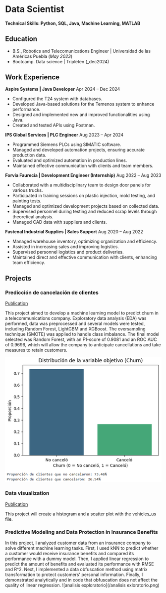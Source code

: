 # Data Scientist

#### Technical Skills: Python, SQL, Java, Machine Learning, MATLAB

## Education 			        		
- B.S., Robotics and Telecomunications Engineer | Universidad de las Américas Puebla (_May 2023_)
- Bootcamp. Data science | Tripleten (_dec2024)

## Work Experience
**Aspire Systems | Java Developer**
Apr 2024 – Dec 2024
-	Configured the T24 system with databases.
-	Developed Java-based solutions for the Temenos system to enhance performance.
-	Designed and implemented new and improved functionalities using Java.
-	Created and tested APIs using Postman.

**IPS Global Services | PLC Engineer**
Aug 2023 – Apr 2024
-	Programmed Siemens PLCs using SIMATIC software.
-	Managed and developed automation projects, ensuring accurate production data.
-	Evaluated and optimized automation in production lines.
-	Maintained effective communication with clients and team members.

**Forvia Faurecia | Development Engineer (Internship)**
Aug 2022 – Aug 2023
-	Collaborated with a multidisciplinary team to design door panels for various trucks.
-	Participated in training sessions on plastic injection, mold testing, and painting tests.
-	Managed and optimized development projects based on collected data.
-	Supervised personnel during testing and reduced scrap levels through theoretical analysis.
-	Managed CAD data with suppliers and clients.

**Fastenal Industrial Supplies | Sales Support**
Aug 2020 – Aug 2022
-	Managed warehouse inventory, optimizing organization and efficiency.
-	Assisted in increasing sales and improving logistics.
-	Supervised personnel logistics and product deliveries.
-	Maintained direct and effective communication with clients, enhancing team efficiency.

## Projects
### Predicción de cancelación de clientes
[Publication](https://github.com/ncb27/proyecto_final.git)

This project aimed to develop a machine learning model to predict churn in a telecommunications company. Exploratory data analysis (EDA) was performed, data was preprocessed and several models were tested, including Random Forest, LightGBM and XGBoost. The oversampling technique (SMOTE) was applied to handle class imbalance. The final model selected was Random Forest, with an F1-score of 0.9081 and an ROC AUC of 0.9696, which will allow the company to anticipate cancellations and take measures to retain customers. 

![PROPORCIÓN DE CLIENTES CANCELADOS](/PROYECTO_FINAL.png)

### Data visualization 
[Publication](https://proyect-b685.onrender.com)

This project will create a histogram and a scatter plot with the vehicles_us file.

### Predictive Modeling and Data Protection in Insurance Benefits

In this project, I analyzed customer data from an insurance company to solve different machine learning tasks. First, I used kNN to predict whether a customer would receive insurance benefits and compared its performance with a dummy model. Then, I applied linear regression to predict the amount of benefits and evaluated its performance with RMSE and R^2. Next, I implemented a data obfuscation method using matrix transformation to protect customers' personal information. Finally, I demonstrated analytically and in code that obfuscation does not affect the quality of linear regression.
![analisis exploratorio](/analisis exloratorio.png)
